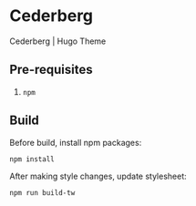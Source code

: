 # Cederberg
Cederberg | Hugo Theme

## Pre-requisites
1. `npm`

## Build
Before build, install npm packages:
```
npm install
```
After making style changes, update stylesheet:
```
npm run build-tw
```
